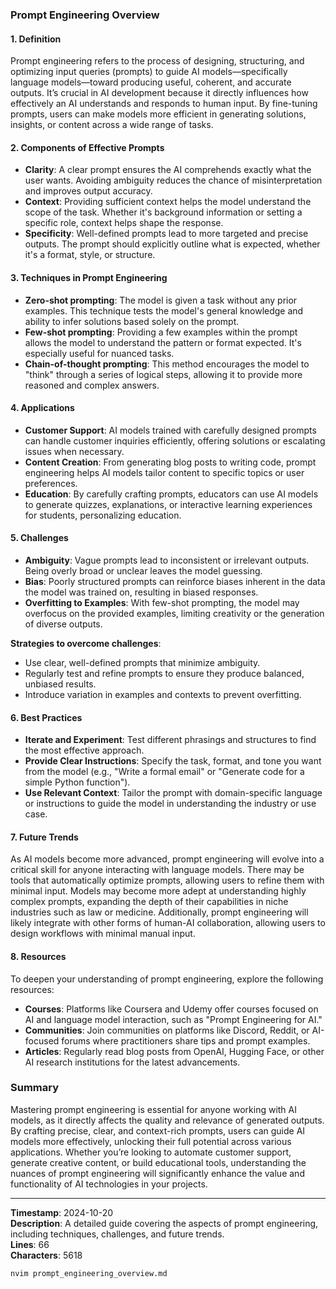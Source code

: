 ### Prompt Engineering Overview

#### 1. **Definition**
Prompt engineering refers to the process of designing, structuring, and optimizing input queries (prompts) to guide AI models—specifically language models—toward producing useful, coherent, and accurate outputs. It’s crucial in AI development because it directly influences how effectively an AI understands and responds to human input. By fine-tuning prompts, users can make models more efficient in generating solutions, insights, or content across a wide range of tasks.

#### 2. **Components of Effective Prompts**
- **Clarity**: A clear prompt ensures the AI comprehends exactly what the user wants. Avoiding ambiguity reduces the chance of misinterpretation and improves output accuracy.
- **Context**: Providing sufficient context helps the model understand the scope of the task. Whether it's background information or setting a specific role, context helps shape the response.
- **Specificity**: Well-defined prompts lead to more targeted and precise outputs. The prompt should explicitly outline what is expected, whether it's a format, style, or structure.

#### 3. **Techniques in Prompt Engineering**
- **Zero-shot prompting**: The model is given a task without any prior examples. This technique tests the model's general knowledge and ability to infer solutions based solely on the prompt.
- **Few-shot prompting**: Providing a few examples within the prompt allows the model to understand the pattern or format expected. It's especially useful for nuanced tasks.
- **Chain-of-thought prompting**: This method encourages the model to "think" through a series of logical steps, allowing it to provide more reasoned and complex answers.

#### 4. **Applications**
- **Customer Support**: AI models trained with carefully designed prompts can handle customer inquiries efficiently, offering solutions or escalating issues when necessary.
- **Content Creation**: From generating blog posts to writing code, prompt engineering helps AI models tailor content to specific topics or user preferences.
- **Education**: By carefully crafting prompts, educators can use AI models to generate quizzes, explanations, or interactive learning experiences for students, personalizing education.

#### 5. **Challenges**
- **Ambiguity**: Vague prompts lead to inconsistent or irrelevant outputs. Being overly broad or unclear leaves the model guessing.
- **Bias**: Poorly structured prompts can reinforce biases inherent in the data the model was trained on, resulting in biased responses.
- **Overfitting to Examples**: With few-shot prompting, the model may overfocus on the provided examples, limiting creativity or the generation of diverse outputs.

**Strategies to overcome challenges**:
- Use clear, well-defined prompts that minimize ambiguity.
- Regularly test and refine prompts to ensure they produce balanced, unbiased results.
- Introduce variation in examples and contexts to prevent overfitting.

#### 6. **Best Practices**
- **Iterate and Experiment**: Test different phrasings and structures to find the most effective approach.
- **Provide Clear Instructions**: Specify the task, format, and tone you want from the model (e.g., "Write a formal email" or "Generate code for a simple Python function").
- **Use Relevant Context**: Tailor the prompt with domain-specific language or instructions to guide the model in understanding the industry or use case.

#### 7. **Future Trends**
As AI models become more advanced, prompt engineering will evolve into a critical skill for anyone interacting with language models. There may be tools that automatically optimize prompts, allowing users to refine them with minimal input. Models may become more adept at understanding highly complex prompts, expanding the depth of their capabilities in niche industries such as law or medicine. Additionally, prompt engineering will likely integrate with other forms of human-AI collaboration, allowing users to design workflows with minimal manual input.

#### 8. **Resources**
To deepen your understanding of prompt engineering, explore the following resources:
- **Courses**: Platforms like Coursera and Udemy offer courses focused on AI and language model interaction, such as "Prompt Engineering for AI."
- **Communities**: Join communities on platforms like Discord, Reddit, or AI-focused forums where practitioners share tips and prompt examples.
- **Articles**: Regularly read blog posts from OpenAI, Hugging Face, or other AI research institutions for the latest advancements.

### Summary
Mastering prompt engineering is essential for anyone working with AI models, as it directly affects the quality and relevance of generated outputs. By crafting precise, clear, and context-rich prompts, users can guide AI models more effectively, unlocking their full potential across various applications. Whether you’re looking to automate customer support, generate creative content, or build educational tools, understanding the nuances of prompt engineering will significantly enhance the value and functionality of AI technologies in your projects.

---

**Timestamp**: 2024-10-20  
**Description**: A detailed guide covering the aspects of prompt engineering, including techniques, challenges, and future trends.  
**Lines**: 66  
**Characters**: 5618

```bash
nvim prompt_engineering_overview.md
```
